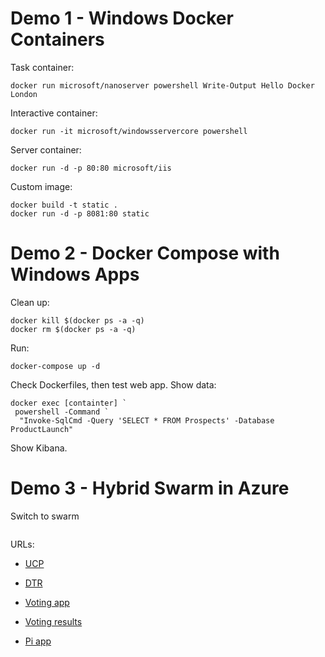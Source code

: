 
# Demo 1 - Windows Docker Containers

Task container:

```
docker run microsoft/nanoserver powershell Write-Output Hello Docker London
```

Interactive container:

```
docker run -it microsoft/windowsservercore powershell
```

Server container:

```
docker run -d -p 80:80 microsoft/iis
```

Custom image:

```
docker build -t static .
docker run -d -p 8081:80 static
```

# Demo 2 - Docker Compose with Windows Apps

Clean up:

```
docker kill $(docker ps -a -q)
docker rm $(docker ps -a -q)
```

Run:

```
docker-compose up -d
```

Check Dockerfiles, then test web app. Show data:

```
docker exec [containter] `
 powershell -Command `
  "Invoke-SqlCmd -Query 'SELECT * FROM Prospects' -Database ProductLaunch"
```

Show Kibana.

# Demo 3 - Hybrid Swarm in Azure

Switch to swarm

```
```

URLs:

- [UCP](https://ddc-ucp606684.northeurope.cloudapp.azure.com/#/dashboard)
- [DTR](https://ddc-dtr975144.northeurope.cloudapp.azure.com/repositories)

- [Voting app](http://ddc-linux-1.northeurope.cloudapp.azure.com:5000/)
- [Voting results](http://ddc-linux-1.northeurope.cloudapp.azure.com:5001/)

- [Pi app](http://ddc-win-1.northeurope.cloudapp.azure.com/)
